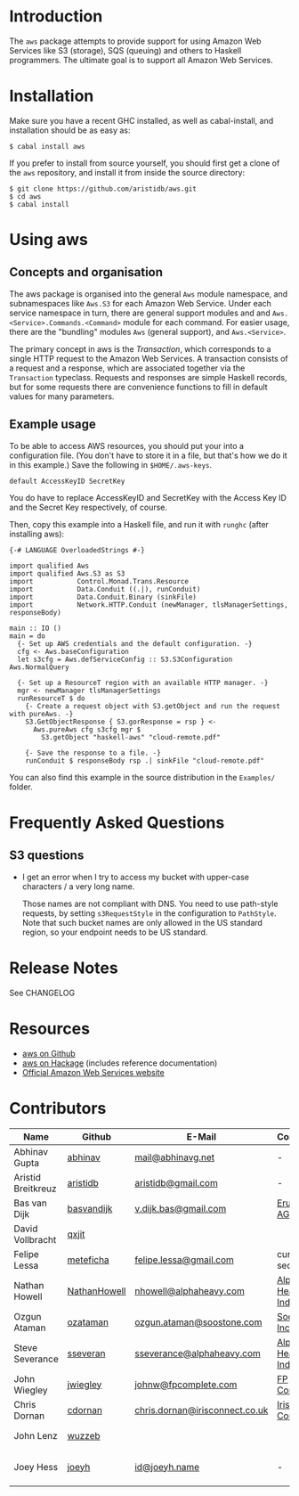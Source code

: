 Introduction
============

The `aws` package attempts to provide support for using Amazon Web
Services like S3 (storage), SQS (queuing) and others to Haskell
programmers. The ultimate goal is to support all Amazon Web Services.

Installation
============

Make sure you have a recent GHC installed, as well as cabal-install, and
installation should be as easy as:

``` {.bash}
$ cabal install aws
```

If you prefer to install from source yourself, you should first get a
clone of the `aws` repository, and install it from inside the source
directory:

``` {.bash}
$ git clone https://github.com/aristidb/aws.git
$ cd aws
$ cabal install
```

Using aws
=========

Concepts and organisation
-------------------------

The aws package is organised into the general `Aws` module namespace,
and subnamespaces like `Aws.S3` for each Amazon Web Service. Under each
service namespace in turn, there are general support modules and and
`Aws.<Service>.Commands.<Command>` module for each command. For easier
usage, there are the "bundling" modules `Aws` (general support), and
`Aws.<Service>`.

The primary concept in aws is the *Transaction*, which corresponds to a
single HTTP request to the Amazon Web Services. A transaction consists
of a request and a response, which are associated together via the
`Transaction` typeclass. Requests and responses are simple Haskell
records, but for some requests there are convenience functions to fill
in default values for many parameters.

Example usage
-------------

To be able to access AWS resources, you should put your into a
configuration file. (You don't have to store it in a file, but that's
how we do it in this example.) Save the following in `$HOME/.aws-keys`.

``` {.example}
default AccessKeyID SecretKey
```

You do have to replace AccessKeyID and SecretKey with the Access Key ID
and the Secret Key respectively, of course.

Then, copy this example into a Haskell file, and run it with `runghc`
(after installing aws):

``` {.haskell}
{-# LANGUAGE OverloadedStrings #-}

import qualified Aws
import qualified Aws.S3 as S3
import           Control.Monad.Trans.Resource
import           Data.Conduit ((.|), runConduit)
import           Data.Conduit.Binary (sinkFile)
import           Network.HTTP.Conduit (newManager, tlsManagerSettings, responseBody)

main :: IO ()
main = do
  {- Set up AWS credentials and the default configuration. -}
  cfg <- Aws.baseConfiguration
  let s3cfg = Aws.defServiceConfig :: S3.S3Configuration Aws.NormalQuery

  {- Set up a ResourceT region with an available HTTP manager. -}
  mgr <- newManager tlsManagerSettings
  runResourceT $ do
    {- Create a request object with S3.getObject and run the request with pureAws. -}
    S3.GetObjectResponse { S3.gorResponse = rsp } <-
      Aws.pureAws cfg s3cfg mgr $
        S3.getObject "haskell-aws" "cloud-remote.pdf"

    {- Save the response to a file. -}
    runConduit $ responseBody rsp .| sinkFile "cloud-remote.pdf"
```

You can also find this example in the source distribution in the
`Examples/` folder.

Frequently Asked Questions
==========================

S3 questions
------------

-   I get an error when I try to access my bucket with upper-case
    characters / a very long name.

    Those names are not compliant with DNS. You need to use path-style
    requests, by setting `s3RequestStyle` in the configuration to
    `PathStyle`. Note that such bucket names are only allowed in the US
    standard region, so your endpoint needs to be US standard.

Release Notes
=============

See CHANGELOG

Resources
=========

-   [aws on Github](https://github.com/aristidb/aws)
-   [aws on Hackage](http://hackage.haskell.org/package/aws) (includes
    reference documentation)
-   [Official Amazon Web Services website](http://aws.amazon.com/)

Contributors
============

  Name                |Github                                           |E-Mail                          |Company                                              |Components
  --------------------|-------------------------------------------------|--------------------------------|-----------------------------------------------------|--------------------
  Abhinav Gupta       |[abhinav](https://github.com/abhinav)            |mail@abhinavg.net               |-                                                    |IAM, SES
  Aristid Breitkreuz  |[aristidb](https://github.com/aristidb)          |aristidb@gmail.com              |-                                                    |Co-Maintainer
  Bas van Dijk        |[basvandijk](https://github.com/basvandijk)      |v.dijk.bas@gmail.com            |[Erudify AG](http://erudify.ch)                      |S3
  David Vollbracht    |[qxjit](https://github.com/qxjit)                |                                |                                                     |
  Felipe Lessa        |[meteficha](https://github.com/meteficha)        |felipe.lessa@gmail.com          |currently secret                                     |Core, S3, SES
  Nathan Howell       |[NathanHowell](https://github.com/NathanHowell)  |nhowell@alphaheavy.com          |[Alpha Heavy Industries](http://www.alphaheavy.com)  |S3
  Ozgun Ataman        |[ozataman](https://github.com/ozataman)          |ozgun.ataman@soostone.com       |[Soostone Inc](http://soostone.com)                  |Core, S3, DynamoDb
  Steve Severance     |[sseveran](https://github.com/sseveran)          |sseverance@alphaheavy.com       |[Alpha Heavy Industries](http://www.alphaheavy.com)  |S3, SQS
  John Wiegley        |[jwiegley](https://github.com/jwiegley)          |johnw@fpcomplete.com            |[FP Complete](http://fpcomplete.com)                 |S3
  Chris Dornan        |[cdornan](https://github.com/cdornan)            |chris.dornan@irisconnect.co.uk  |[Iris Connect](http://irisconnect.co.uk)             |Core
  John Lenz           |[wuzzeb](https://github/com/wuzzeb)              |                                |                                                     |DynamoDB, Core
  Joey Hess           |[joeyh](https://github.com/joeyh)                |id@joeyh.name                   |-                                                    |Co-Maintainer, S3


